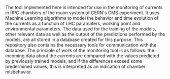 The tool implemented here is intended for use in the monitoring of currents in RPC chambers of the muon system of CERN's CMS experiment. 
It uses Machine Learning algorithms to model the behavior and time evolution of the currents as a function of LHC paramaters, working point
and environmental parameters. The data used for the training of the models, other relevant data as well as the output of the predictions performed 
by the models, are all stored in a database created for this purpose. This repository also contains the necessary tools for communication with the database.
The principle of work of the monitoring tool is as follows: the incoming data about the currents are compared with the values predicted by previously trained 
models, and if the differences exceed some predermined values, this is interpreted as an indication of chamber misbehavior.
